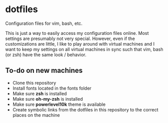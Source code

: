 # dotfiles
Configuration files for vim, bash, etc.

This is just a way to easily access my configuration files online. Most settings are presumably not very special. However, even if the customizations are little, I like to play around with virtual machines and I want to keep my settings on all virtual machines in sync such that vim, bash (or zsh) have the same look / behavior.

## To-do on new machines

* Clone this repository
* Install fonts located in the fonts folder
* Make sure **zsh** is installed
* Make sure **oh-my-zsh** is installed
* Make sure **powerlevel10k** theme is available
* Create symbolic links from the dotfiles in this repository to the correct places on the machine


